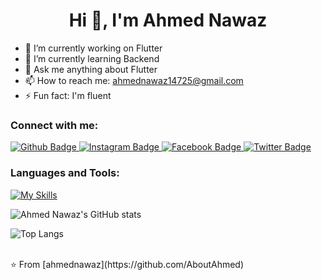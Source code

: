  <h1 align="center">Hi 👋, I'm Ahmed Nawaz</h1>

- 🔭 I’m currently working on Flutter
- 🌱 I’m currently learning Backend
- 💬 Ask me anything about Flutter 
- 📫 How to reach me: ahmednawaz14725@gmail.com
- ⚡ Fun fact:  I'm fluent
  
### Connect with me:
<div id="badges">
  <a href="https://github.com/AboutAhmed">
    <img src="https://img.shields.io/badge/Github-white?style=for-the-badge&logo=Github&logoColor=black" alt="Github Badge"/>
  </a>
   <a href="https://www.instagram.com/i_m_ahmednawaz">
    <img src="https://img.shields.io/badge/Instagram-purple?style=for-the-badge&logo=instagram&logoColor=white" alt="Instagram Badge"/>
  </a>
   <a href="https://fb.com/Ahmednawaz">
    <img src="https://img.shields.io/badge/Facebook-blue?style=for-the-badge&logo=facebook&logoColor=white" alt="Facebook Badge"/>
  </a>
   <a href="https://twitter.com/Ahmednawaz">
    <img src="https://img.shields.io/badge/Twitter-blue?style=for-the-badge&logo=twitter&logoColor=white" alt="Twitter Badge"/>
  </a>
</div>

### Languages and Tools:
[![My Skills](https://skillicons.dev/icons?i=flutter,dart,c++,python,javascript,firebase,github,git,figma,xd&perline=5)](https://skillicons.dev)

![Ahmed Nawaz's GitHub stats](https://github-readme-stats.vercel.app/api?username=ahmednawaz&show_icons=true&theme=dark)

![Top Langs](https://github-readme-stats.vercel.app/api/top-langs/?username=ahmednawaz&theme=dark)


<br>
⭐️ From [ahmednawaz](https://github.com/AboutAhmed)
